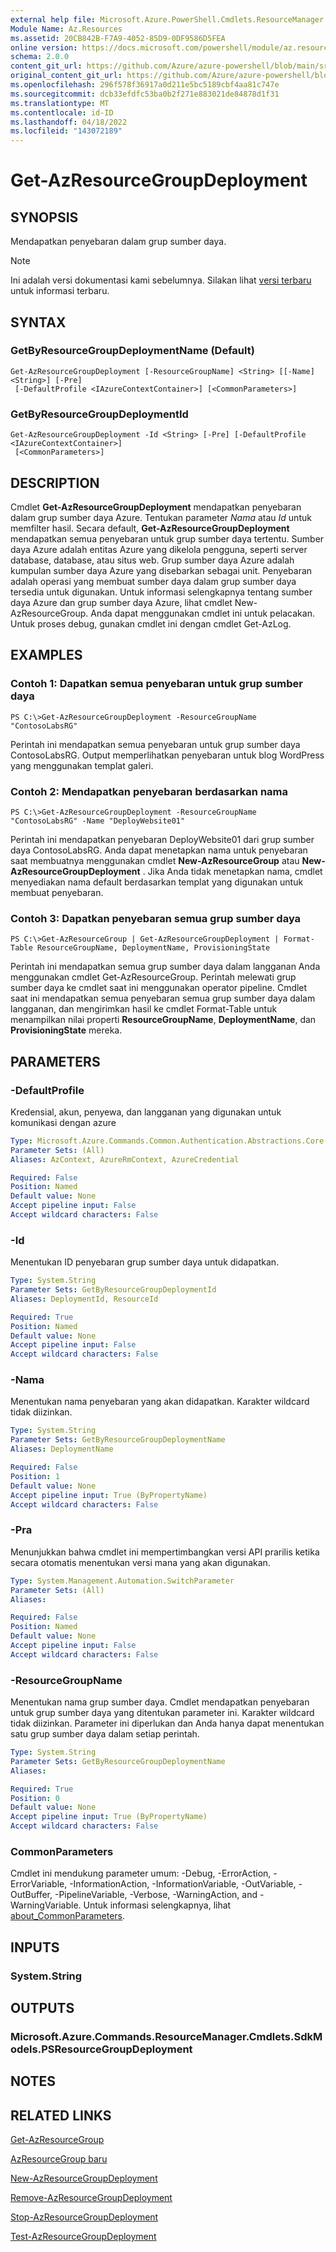 ```yaml
---
external help file: Microsoft.Azure.PowerShell.Cmdlets.ResourceManager.dll-Help.xml
Module Name: Az.Resources
ms.assetid: 20CB842B-F7A9-4052-85D9-0DF9586D5FEA
online version: https://docs.microsoft.com/powershell/module/az.resources/get-azresourcegroupdeployment
schema: 2.0.0
content_git_url: https://github.com/Azure/azure-powershell/blob/main/src/Resources/Resources/help/Get-AzResourceGroupDeployment.md
original_content_git_url: https://github.com/Azure/azure-powershell/blob/main/src/Resources/Resources/help/Get-AzResourceGroupDeployment.md
ms.openlocfilehash: 296f578f36917a0d211e5bc5189cbf4aa81c747e
ms.sourcegitcommit: dcb33efdfc53ba0b2f271e883021de84878d1f31
ms.translationtype: MT
ms.contentlocale: id-ID
ms.lasthandoff: 04/18/2022
ms.locfileid: "143072189"
---
```

# Get-AzResourceGroupDeployment

## SYNOPSIS
Mendapatkan penyebaran dalam grup sumber daya.

> [!NOTE]
>Ini adalah versi dokumentasi kami sebelumnya. Silakan lihat [versi terbaru](/powershell/module/az.resources/get-azresourcegroupdeployment) untuk informasi terbaru.

## SYNTAX

### GetByResourceGroupDeploymentName (Default)
```
Get-AzResourceGroupDeployment [-ResourceGroupName] <String> [[-Name] <String>] [-Pre]
 [-DefaultProfile <IAzureContextContainer>] [<CommonParameters>]
```

### GetByResourceGroupDeploymentId
```
Get-AzResourceGroupDeployment -Id <String> [-Pre] [-DefaultProfile <IAzureContextContainer>]
 [<CommonParameters>]
```

## DESCRIPTION
Cmdlet **Get-AzResourceGroupDeployment** mendapatkan penyebaran dalam grup sumber daya Azure.
Tentukan parameter *Nama* atau *Id* untuk memfilter hasil.
Secara default, **Get-AzResourceGroupDeployment** mendapatkan semua penyebaran untuk grup sumber daya tertentu.
Sumber daya Azure adalah entitas Azure yang dikelola pengguna, seperti server database, database, atau situs web.
Grup sumber daya Azure adalah kumpulan sumber daya Azure yang disebarkan sebagai unit.
Penyebaran adalah operasi yang membuat sumber daya dalam grup sumber daya tersedia untuk digunakan.
Untuk informasi selengkapnya tentang sumber daya Azure dan grup sumber daya Azure, lihat cmdlet New-AzResourceGroup.
Anda dapat menggunakan cmdlet ini untuk pelacakan.
Untuk proses debug, gunakan cmdlet ini dengan cmdlet Get-AzLog.

## EXAMPLES

### Contoh 1: Dapatkan semua penyebaran untuk grup sumber daya
```
PS C:\>Get-AzResourceGroupDeployment -ResourceGroupName "ContosoLabsRG"
```

Perintah ini mendapatkan semua penyebaran untuk grup sumber daya ContosoLabsRG.
Output memperlihatkan penyebaran untuk blog WordPress yang menggunakan templat galeri.

### Contoh 2: Mendapatkan penyebaran berdasarkan nama
```
PS C:\>Get-AzResourceGroupDeployment -ResourceGroupName "ContosoLabsRG" -Name "DeployWebsite01"
```

Perintah ini mendapatkan penyebaran DeployWebsite01 dari grup sumber daya ContosoLabsRG.
Anda dapat menetapkan nama untuk penyebaran saat membuatnya menggunakan cmdlet **New-AzResourceGroup** atau **New-AzResourceGroupDeployment** .
Jika Anda tidak menetapkan nama, cmdlet menyediakan nama default berdasarkan templat yang digunakan untuk membuat penyebaran.

### Contoh 3: Dapatkan penyebaran semua grup sumber daya
```
PS C:\>Get-AzResourceGroup | Get-AzResourceGroupDeployment | Format-Table ResourceGroupName, DeploymentName, ProvisioningState
```

Perintah ini mendapatkan semua grup sumber daya dalam langganan Anda menggunakan cmdlet Get-AzResourceGroup.
Perintah melewati grup sumber daya ke cmdlet saat ini menggunakan operator pipeline.
Cmdlet saat ini mendapatkan semua penyebaran semua grup sumber daya dalam langganan, dan mengirimkan hasil ke cmdlet Format-Table untuk menampilkan nilai properti **ResourceGroupName**, **DeploymentName**, dan **ProvisioningState** mereka.

## PARAMETERS

### -DefaultProfile
Kredensial, akun, penyewa, dan langganan yang digunakan untuk komunikasi dengan azure

```yaml
Type: Microsoft.Azure.Commands.Common.Authentication.Abstractions.Core.IAzureContextContainer
Parameter Sets: (All)
Aliases: AzContext, AzureRmContext, AzureCredential

Required: False
Position: Named
Default value: None
Accept pipeline input: False
Accept wildcard characters: False
```

### -Id
Menentukan ID penyebaran grup sumber daya untuk didapatkan.

```yaml
Type: System.String
Parameter Sets: GetByResourceGroupDeploymentId
Aliases: DeploymentId, ResourceId

Required: True
Position: Named
Default value: None
Accept pipeline input: False
Accept wildcard characters: False
```

### -Nama
Menentukan nama penyebaran yang akan didapatkan.
Karakter wildcard tidak diizinkan.

```yaml
Type: System.String
Parameter Sets: GetByResourceGroupDeploymentName
Aliases: DeploymentName

Required: False
Position: 1
Default value: None
Accept pipeline input: True (ByPropertyName)
Accept wildcard characters: False
```

### -Pra
Menunjukkan bahwa cmdlet ini mempertimbangkan versi API prarilis ketika secara otomatis menentukan versi mana yang akan digunakan.

```yaml
Type: System.Management.Automation.SwitchParameter
Parameter Sets: (All)
Aliases:

Required: False
Position: Named
Default value: None
Accept pipeline input: False
Accept wildcard characters: False
```

### -ResourceGroupName
Menentukan nama grup sumber daya.
Cmdlet mendapatkan penyebaran untuk grup sumber daya yang ditentukan parameter ini.
Karakter wildcard tidak diizinkan.
Parameter ini diperlukan dan Anda hanya dapat menentukan satu grup sumber daya dalam setiap perintah.

```yaml
Type: System.String
Parameter Sets: GetByResourceGroupDeploymentName
Aliases:

Required: True
Position: 0
Default value: None
Accept pipeline input: True (ByPropertyName)
Accept wildcard characters: False
```

### CommonParameters
Cmdlet ini mendukung parameter umum: -Debug, -ErrorAction, -ErrorVariable, -InformationAction, -InformationVariable, -OutVariable, -OutBuffer, -PipelineVariable, -Verbose, -WarningAction, and -WarningVariable. Untuk informasi selengkapnya, lihat [about_CommonParameters](http://go.microsoft.com/fwlink/?LinkID=113216).

## INPUTS

### System.String

## OUTPUTS

### Microsoft.Azure.Commands.ResourceManager.Cmdlets.SdkModels.PSResourceGroupDeployment

## NOTES

## RELATED LINKS

[Get-AzResourceGroup](./Get-AzResourceGroup.md)

[AzResourceGroup baru](./New-AzResourceGroup.md)

[New-AzResourceGroupDeployment](./New-AzResourceGroupDeployment.md)

[Remove-AzResourceGroupDeployment](./Remove-AzResourceGroupDeployment.md)

[Stop-AzResourceGroupDeployment](./Stop-AzResourceGroupDeployment.md)

[Test-AzResourceGroupDeployment](./Test-AzResourceGroupDeployment.md)


